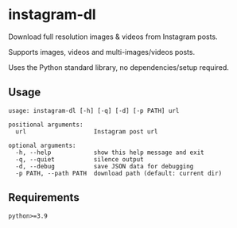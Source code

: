 # instagram-dl

Download full resolution images & videos from Instagram posts.

Supports images, videos and multi-images/videos posts.

Uses the Python standard library, no dependencies/setup required.

## Usage

```
usage: instagram-dl [-h] [-q] [-d] [-p PATH] url

positional arguments:
  url                   Instagram post url

optional arguments:
  -h, --help            show this help message and exit
  -q, --quiet           silence output
  -d, --debug           save JSON data for debugging
  -p PATH, --path PATH  download path (default: current dir)
```

## Requirements

`python>=3.9`
